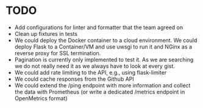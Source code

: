 # TODO

- Add configurations for linter and formatter that the team agreed on
- Clean up fixtures in tests
- We could deploy the Docker container to a cloud environment. We could deploy Flask to a Container/VM and use uwsgi to run it and NGinx as a reverse proxy for SSL termination.
- Pagination is currently only implemented to test it. As we are searching we do not really need it as we always have to look at every gist.
- We could add rate limiting to the API, e.g., using flask-limiter
- We could cache responses from the Github API
- We could extend the /ping endpoint with more information and collect the data with Prometheus (or write a dedicated /metrics endpoint in OpenMetrics format)

